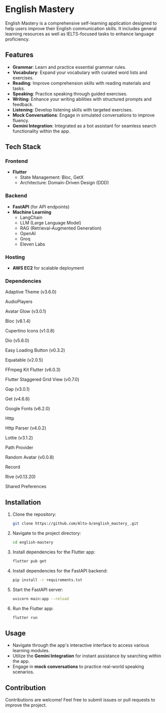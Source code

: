 # English Mastery

English Mastery is a comprehensive self-learning application designed to help users improve their English communication skills. It includes general learning resources as well as IELTS-focused tasks to enhance language proficiency.

## Features
- **Grammar**: Learn and practice essential grammar rules.
- **Vocabulary**: Expand your vocabulary with curated word lists and exercises.
- **Reading**: Improve comprehension skills with reading materials and tasks.
- **Speaking**: Practice speaking through guided exercises.
- **Writing**: Enhance your writing abilities with structured prompts and feedback.
- **Listening**: Develop listening skills with targeted exercises.
- **Mock Conversations**: Engage in simulated conversations to improve fluency.
- **Gemini Integration**: Integrated as a bot assistant for seamless search functionality within the app.

## Tech Stack
### Frontend
- **Flutter**
  - State Management: Bloc, GetX
  - Architecture: Domain-Driven Design (DDD)

### Backend
- **FastAPI** (for API endpoints)
- **Machine Learning**
  - LangChain
  - LLM (Large Language Model)
  - RAG (Retrieval-Augmented Generation)
  - OpenAI
  - Groq
  - Eleven Labs

### Hosting
- **AWS EC2** for scalable deployment

### Dependencies

Adaptive Theme (v3.6.0)

AudioPlayers

Avatar Glow (v3.0.1)

Bloc (v8.1.4)

Cupertino Icons (v1.0.8)

Dio (v5.6.0)

Easy Loading Button (v0.3.2)

Equatable (v2.0.5)

FFmpeg Kit Flutter (v6.0.3)

Flutter Staggered Grid View (v0.7.0)

Gap (v3.0.1)

Get (v4.6.6)

Google Fonts (v6.2.0)

Http

Http Parser (v4.0.2)

Lottie (v3.1.2)

Path Provider

Random Avatar (v0.0.8)

Record

Rive (v0.13.20)

Shared Preferences

## Installation
1. Clone the repository:
   ```bash
   git clone https://github.com/Alto-b/english_mastery_.git
   ```
2. Navigate to the project directory:
   ```bash
   cd english-mastery
   ```
3. Install dependencies for the Flutter app:
   ```bash
   flutter pub get
   ```
4. Install dependencies for the FastAPI backend:
   ```bash
   pip install -r requirements.txt
   ```
5. Start the FastAPI server:
   ```bash
   uvicorn main:app --reload
   ```
6. Run the Flutter app:
   ```bash
   flutter run
   ```

## Usage
- Navigate through the app's interactive interface to access various learning modules.
- Utilize the **Gemini Integration** for instant assistance by searching within the app.
- Engage in **mock conversations** to practice real-world speaking scenarios.

## Contribution
Contributions are welcome! Feel free to submit issues or pull requests to improve the project.



